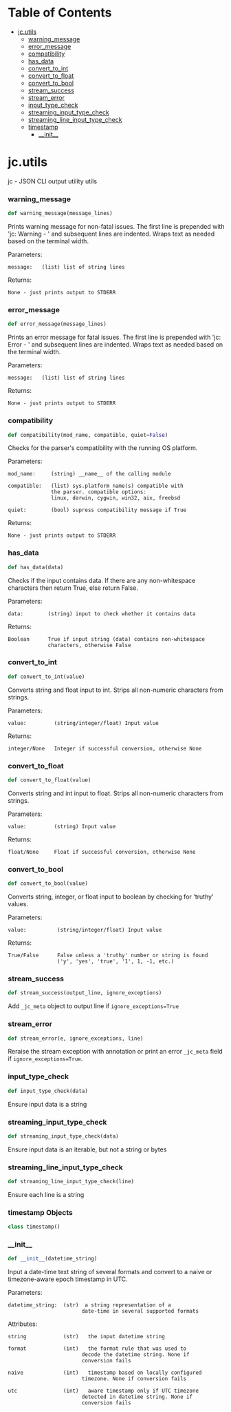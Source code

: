 # Table of Contents

* [jc.utils](#jc.utils)
  * [warning\_message](#jc.utils.warning_message)
  * [error\_message](#jc.utils.error_message)
  * [compatibility](#jc.utils.compatibility)
  * [has\_data](#jc.utils.has_data)
  * [convert\_to\_int](#jc.utils.convert_to_int)
  * [convert\_to\_float](#jc.utils.convert_to_float)
  * [convert\_to\_bool](#jc.utils.convert_to_bool)
  * [stream\_success](#jc.utils.stream_success)
  * [stream\_error](#jc.utils.stream_error)
  * [input\_type\_check](#jc.utils.input_type_check)
  * [streaming\_input\_type\_check](#jc.utils.streaming_input_type_check)
  * [streaming\_line\_input\_type\_check](#jc.utils.streaming_line_input_type_check)
  * [timestamp](#jc.utils.timestamp)
    * [\_\_init\_\_](#jc.utils.timestamp.__init__)

<a id="jc.utils"></a>

# jc.utils

jc - JSON CLI output utility utils

<a id="jc.utils.warning_message"></a>

### warning\_message

```python
def warning_message(message_lines)
```

Prints warning message for non-fatal issues. The first line is
prepended with 'jc:  Warning - ' and subsequent lines are indented.
Wraps text as needed based on the terminal width.

Parameters:

    message:   (list) list of string lines

Returns:

    None - just prints output to STDERR

<a id="jc.utils.error_message"></a>

### error\_message

```python
def error_message(message_lines)
```

Prints an error message for fatal issues. The first line is
prepended with 'jc:  Error - ' and subsequent lines are indented.
Wraps text as needed based on the terminal width.

Parameters:

    message:   (list) list of string lines

Returns:

    None - just prints output to STDERR

<a id="jc.utils.compatibility"></a>

### compatibility

```python
def compatibility(mod_name, compatible, quiet=False)
```

Checks for the parser's compatibility with the running OS
platform.

Parameters:

    mod_name:     (string) __name__ of the calling module

    compatible:   (list) sys.platform name(s) compatible with
                  the parser. compatible options:
                  linux, darwin, cygwin, win32, aix, freebsd

    quiet:        (bool) supress compatibility message if True

Returns:

    None - just prints output to STDERR

<a id="jc.utils.has_data"></a>

### has\_data

```python
def has_data(data)
```

Checks if the input contains data. If there are any non-whitespace
characters then return True, else return False.

Parameters:

    data:        (string) input to check whether it contains data

Returns:

    Boolean      True if input string (data) contains non-whitespace
                 characters, otherwise False

<a id="jc.utils.convert_to_int"></a>

### convert\_to\_int

```python
def convert_to_int(value)
```

Converts string and float input to int. Strips all non-numeric
characters from strings.

Parameters:

    value:         (string/integer/float) Input value

Returns:

    integer/None   Integer if successful conversion, otherwise None

<a id="jc.utils.convert_to_float"></a>

### convert\_to\_float

```python
def convert_to_float(value)
```

Converts string and int input to float. Strips all non-numeric
characters from strings.

Parameters:

    value:         (string) Input value

Returns:

    float/None     Float if successful conversion, otherwise None

<a id="jc.utils.convert_to_bool"></a>

### convert\_to\_bool

```python
def convert_to_bool(value)
```

Converts string, integer, or float input to boolean by checking
for 'truthy' values.

Parameters:

    value:          (string/integer/float) Input value

Returns:

    True/False      False unless a 'truthy' number or string is found
                    ('y', 'yes', 'true', '1', 1, -1, etc.)

<a id="jc.utils.stream_success"></a>

### stream\_success

```python
def stream_success(output_line, ignore_exceptions)
```

Add `_jc_meta` object to output line if `ignore_exceptions=True`

<a id="jc.utils.stream_error"></a>

### stream\_error

```python
def stream_error(e, ignore_exceptions, line)
```

Reraise the stream exception with annotation or print an error
`_jc_meta` field if `ignore_exceptions=True`.

<a id="jc.utils.input_type_check"></a>

### input\_type\_check

```python
def input_type_check(data)
```

Ensure input data is a string

<a id="jc.utils.streaming_input_type_check"></a>

### streaming\_input\_type\_check

```python
def streaming_input_type_check(data)
```

Ensure input data is an iterable, but not a string or bytes

<a id="jc.utils.streaming_line_input_type_check"></a>

### streaming\_line\_input\_type\_check

```python
def streaming_line_input_type_check(line)
```

Ensure each line is a string

<a id="jc.utils.timestamp"></a>

### timestamp Objects

```python
class timestamp()
```

<a id="jc.utils.timestamp.__init__"></a>

### \_\_init\_\_

```python
def __init__(datetime_string)
```

Input a date-time text string of several formats and convert to a
naive or timezone-aware epoch timestamp in UTC.

Parameters:

    datetime_string:  (str)  a string representation of a
                            date-time in several supported formats

Attributes:

    string            (str)   the input datetime string

    format            (int)   the format rule that was used to
                            decode the datetime string. None if
                            conversion fails

    naive             (int)   timestamp based on locally configured
                            timezone. None if conversion fails

    utc               (int)   aware timestamp only if UTC timezone
                            detected in datetime string. None if
                            conversion fails

